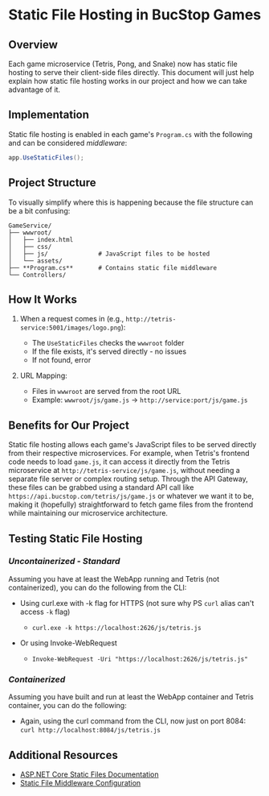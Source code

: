  # Static File Hosting in BucStop Games

## Overview
Each game microservice (Tetris, Pong, and Snake) now has static file hosting to serve their client-side files directly. This document will just help explain how static file hosting works in our project and how we can take advantage of it.

## Implementation
Static file hosting is enabled in each game's `Program.cs` with the following and can be considered *middleware*:
```csharp
app.UseStaticFiles();
```

## Project Structure
To visually simplify where this is happening because the file structure can be a bit confusing:
```
GameService/
├── wwwroot/              
│   ├── index.html       
│   ├── css/             
│   ├── js/              # JavaScript files to be hosted
│   └── assets/          
├── **Program.cs**       # Contains static file middleware
└── Controllers/
```

## How It Works
1. When a request comes in (e.g., `http://tetris-service:5001/images/logo.png`):
   - The `UseStaticFiles` checks the `wwwroot` folder
   - If the file exists, it's served directly - no issues
   - If not found, error

2. URL Mapping:
   - Files in `wwwroot` are served from the root URL
   - Example: `wwwroot/js/game.js` → `http://service:port/js/game.js`

## Benefits for Our Project
Static file hosting allows each game's JavaScript files to be served directly from their respective microservices. For example, when Tetris's frontend code needs to load `game.js`, it can access it directly from the Tetris microservice at `http://tetris-service/js/game.js`, without needing a separate file server or complex routing setup. Through the API Gateway, these files can be grabbed using a standard API call like `https://api.bucstop.com/tetris/js/game.js` or whatever we want it to be, making it (hopefully) straightforward to fetch game files from the frontend while maintaining our microservice architecture.

## Testing Static File Hosting

### *Uncontainerized - Standard*
Assuming you have at least the WebApp running and Tetris (not containerized), you can do the following from the CLI:
- Using curl.exe with -k flag for HTTPS (not sure why PS `curl` alias can't access `-k` flag)
   - `curl.exe -k https://localhost:2626/js/tetris.js`

- Or using Invoke-WebRequest
   - `Invoke-WebRequest -Uri "https://localhost:2626/js/tetris.js"`

### *Containerized*
Assuming you have built and run at least the WebApp container and Tetris container, you can do the following:

- Again, using the curl command from the CLI, now just on port 8084:
`curl http://localhost:8084/js/tetris.js `



## Additional Resources
- [ASP.NET Core Static Files Documentation](https://docs.microsoft.com/en-us/aspnet/core/fundamentals/static-files)
- [Static File Middleware Configuration](https://docs.microsoft.com/en-us/aspnet/core/fundamentals/static-files#serve-files-outside-of-web-root)